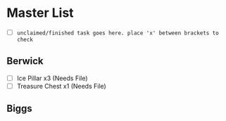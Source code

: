 # Master List

- [ ] `unclaimed/finished task goes here. place 'x' between brackets to check`

## Berwick
- [ ] Ice Pillar x3 (Needs File)
- [ ] Treasure Chest x1 (Needs File)

## Biggs
